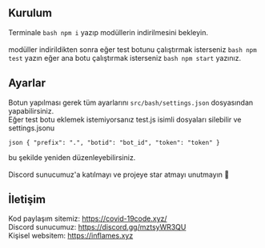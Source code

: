 ## Kurulum
Terminale ```bash
npm i```
 yazıp modüllerin indirilmesini bekleyin. 
<br>
<br> 
modüller indirildikten sonra eğer test botunu çalıştırmak isterseniz ```bash
npm test```
 yazın eğer ana botu çalıştırmak isterseniz ```bash
npm start```
 yazınız.

## Ayarlar
Botun yapılması gerek tüm ayarlarını `src/bash/settings.json` dosyasından yapabilirsiniz.
<br>
Eğer test botu eklemek istemiyorsanız test.js isimli dosyaları silebilir ve settings.jsonu <p> ```json
{
    "prefix": ".",
    "botid": "bot_id",
    "token": "token"
}```<p>
bu şekilde yeniden düzenleyebilirsiniz.<br>
<br>
Discord sunucumuz'a katılmayı ve projeye star atmayı unutmayın 👋

## İletişim

Kod paylaşım sitemiz: https://covid-19code.xyz/ <br>
Discord sunucumuz: https://discord.gg/mztsyWR3QU <br>
Kişisel websitem: https://inflames.xyz
